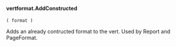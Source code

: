 #### vertformat.AddConstructed

``` suneido
( format )
```

Adds an already contructed format to the vert.
Used by Report and PageFormat.